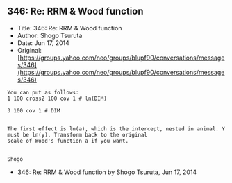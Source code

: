 ## 346: Re: RRM & Wood function

- Title: 346: Re: RRM & Wood function
- Author: Shogo Tsuruta
- Date: Jun 17, 2014
- Original: [https://groups.yahoo.com/neo/groups/blupf90/conversations/messages/346](https://groups.yahoo.com/neo/groups/blupf90/conversations/messages/346)

```
You can put as follows:
1 100 cross2 100 cov 1 # ln(DIM)

3 100 cov 1 # DIM


The first effect is ln(a), which is the intercept, nested in animal. Y must be ln(y). Transform back to the original
scale of Wood's function a if you want.


Shogo
```

- [346](0346.md): Re: RRM &amp; Wood function by Shogo Tsuruta, Jun 17, 2014
